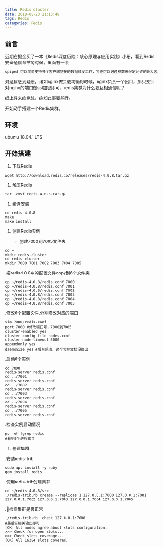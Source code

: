 ```yaml
---
title: Redis cluster
date: 2018-08-23 21:13:49
tags: Redis
categories: Redis
---
```


## 前言

近期在掘金买了一本《Redis深度历险：核心原理与应用实践》小册，看到Redis安全通信章节的时候，里面有一段

```HTML
spiped 可以同时支持多个客户端链接的数据转发工作，它还可以通过参数来限定允许的最大客户端连接数。但是对于服务器 spiped，它不能同时支持多个服务器之间的转发。意味着在集群环境下，需要为每一个 server 节点启动一个 spiped 进程来代收消息，在运维实践上这可能会比较繁琐。
```

对这段感到疑惑，诸如nginx做负载均衡的时候，nginx负责一个出口，那只要针对nginx的端口做ssl加密即可，redis集群为什么要互相通信呢？

纸上得来终觉浅，绝知此事要躬行。

开始动手搭建一个Redis集群。

## 环境
ubuntu 18.04.1 LTS

## 开始搭建

1. 下载Redis

```shell
wget http://download.redis.io/releases/redis-4.0.8.tar.gz
```

1. 解压Redis

```shell
tar -zxvf redis-4.0.8.tar.gz
```

1. 编译安装

``` shell
cd redis-4.0.8
make
make install
```

1. 创建Redis实例

    * 创建7000到7005文件夹

```shell
cd ~
mkdir redis-cluster
cd redis-cluster
mkdir 7000 7001 7002 7003 7004 7005
```

.把redis4.0.8中的配置文件copy到6个文件夹

```shell
cp ~/redis-4.0.8/redis.conf 7000
cp ~/redis-4.0.8/redis.conf 7001
cp ~/redis-4.0.8/redis.conf 7002
cp ~/redis-4.0.8/redis.conf 7003
cp ~/redis-4.0.8/redis.conf 7004
cp ~/redis-4.0.8/redis.conf 7005
```

.修改6个配置文件,分别修改对应的端口

```shell
vim 7000/redis.conf
port 7000 #修改端口号，7000到7005
cluster-enabled yes
cluster-config-file nodes.conf
cluster-node-timeout 5000
appendonly yes
daemonize yes #后台启动，这个官方文档没给出
```

.启动6个实例

```shell
cd 7000
redis-server redis.conf
cd ../7001
redis-server redis.conf
cd ../7002
redis-server redis.conf
cd ../7003
redis-server redis.conf
cd ../7004
redis-server redis.conf
cd ../7005
redis-server redis.conf
```

.检查实例启动情况

```shell
ps -ef |grep redis
#看到6个进程即可
```

1. 创建集群

.安装redis-trib

```shell
sudo apt install -y ruby
gem install redis
```

.使用redis-trib创建集群

```shell
cd ~/redis-4.0.8/src
./redis-trib.rb create --replicas 1 127.0.0.1:7000 127.0.0.1:7001 127.0.0.1:7002 127.0.0.1:7003 127.0.0.1:7004 127.0.0.1:7005
```

.检查集群是否正常

```shell
./redis-trib.rb  check 127.0.0.1:7000
#最后有相关输出即可
[OK] All nodes agree about slots configuration.
>>> Check for open slots...
>>> Check slots coverage...
[OK] All 16384 slots covered.
```
